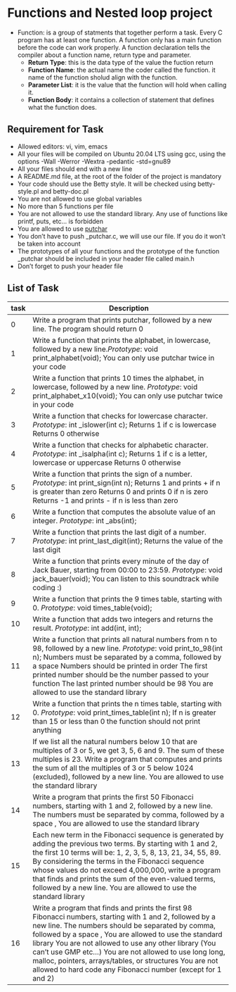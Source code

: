 # Functions and Nested loop project
- Function: is a group of statments that together perform a task. Every C program has at least one function. A function only has a main function before the code can work properly. A function declaration tells the compiler about a function name, return type and parameter. 
	- **Return Type**: this is the data type of the value the fuction return
	- **Function Name**: the actual name the coder called the function. it name of the function sholud align with the function.
	- **Parameter List**: it is the value that the function will hold when calling it.
	- **Function Body**: it contains a collection of statement that defines what the function does.
## Requirement for Task
- Allowed editors: vi, vim, emacs
- All your files will be compiled on Ubuntu 20.04 LTS using gcc, using the options -Wall -Werror -Wextra -pedantic -std=gnu89
- All your files should end with a new line
- A README.md file, at the root of the folder of the project is mandatory
- Your code should use the Betty style. It will be checked using betty-style.pl and betty-doc.pl
- You are not allowed to use global variables
- No more than 5 functions per file
- You are not allowed to use the standard library. Any use of functions like printf, puts, etc… is forbidden
- You are allowed to use [putchar](https://github.com/holbertonschool/_putchar.c/blob/master/_putchar.c)
- You don’t have to push _putchar.c, we will use our file. If you do it won’t be taken into account
- The prototypes of all your functions and the prototype of the function _putchar should be included in your header file called main.h
- Don’t forget to push your header file
## List of Task

|task| Description|
|---|---|
|0| Write a program that prints putchar, followed by a new line. The program should return 0|
|1| Write a function that prints the alphabet, in lowercase, followed by a new line.*Prototype*: void print_alphabet(void); You can only use putchar twice in your code|
|2| Write a function that prints 10 times the alphabet, in lowercase, followed by a new line. _Prototype_: void print_alphabet_x10(void); You can only use putchar twice in your code|
|3| Write a function that checks for lowercase character. _Prototype_: int _islower(int c); Returns 1 if c is lowercase Returns 0 otherwise|
|4| Write a function that checks for alphabetic character. _Prototype_: int _isalpha(int c); Returns 1 if c is a letter, lowercase or uppercase Returns 0 otherwise|
|5| Write a function that prints the sign of a number. _Prototype_: int print_sign(int n); Returns 1 and prints + if n is greater than zero Returns 0 and prints 0 if n is zero Returns -1 and prints - if n is less than zero|
|6| Write a function that computes the absolute value of an integer. _Prototype_: int _abs(int);|
|7| Write a function that prints the last digit of a number. _Prototype_: int print_last_digit(int); Returns the value of the last digit|
|8| Write a function that prints every minute of the day of Jack Bauer, starting from 00:00 to 23:59. _Prototype_: void jack_bauer(void); You can listen to this soundtrack while coding :)|
|9| Write a function that prints the 9 times table, starting with 0. _Prototype_: void times_table(void);|
|10| Write a function that adds two integers and returns the result. _Prototype_: int add(int, int);|
|11| Write a function that prints all natural numbers from n to 98, followed by a new line. _Prototype_: void print_to_98(int n); Numbers must be separated by a comma, followed by a space Numbers should be printed in order The first printed number should be the number passed to your function The last printed number should be 98 You are allowed to use the standard library|
|12| Write a function that prints the n times table, starting with 0. _Prototype_: void print_times_table(int n); If n is greater than 15 or less than 0 the function should not print anything|
|13| If we list all the natural numbers below 10 that are multiples of 3 or 5, we get 3, 5, 6 and 9. The sum of these multiples is 23. Write a program that computes and prints the sum of all the multiples of 3 or 5 below 1024 (excluded), followed by a new line. You are allowed to use the standard library|
|14| Write a program that prints the first 50 Fibonacci numbers, starting with 1 and 2, followed by a new line. The numbers must be separated by comma, followed by a space ,  You are allowed to use the standard library|
|15| Each new term in the Fibonacci sequence is generated by adding the previous two terms. By starting with 1 and 2, the first 10 terms will be: 1, 2, 3, 5, 8, 13, 21, 34, 55, 89. By considering the terms in the Fibonacci sequence whose values do not exceed 4,000,000, write a program that finds and prints the sum of the even-valued terms, followed by a new line. You are allowed to use the standard library|
|16| Write a program that finds and prints the first 98 Fibonacci numbers, starting with 1 and 2, followed by a new line. The numbers should be separated by comma, followed by a space , You are allowed to use the standard library You are not allowed to use any other library (You can’t use GMP etc…) You are not allowed to use long long, malloc, pointers, arrays/tables, or structures You are not allowed to hard code any Fibonacci number (except for 1 and 2)|
